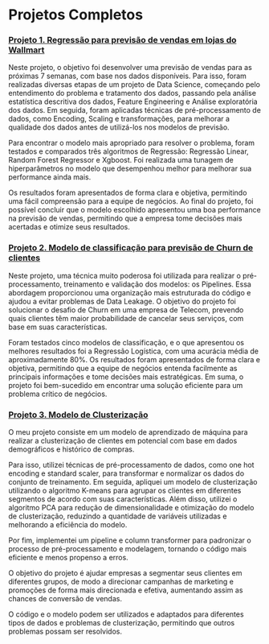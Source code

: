 # Projetos Completos

### [Projeto 1. Regressão para previsão de vendas em lojas do Wallmart](https://github.com/igormartins0301/ProjetosCompletos/blob/main/regressao_wallmart.ipynb)
Neste projeto, o objetivo foi desenvolver uma previsão de vendas para as próximas 7 semanas, com base nos dados disponíveis. Para isso, foram realizadas diversas etapas de um projeto de Data Science, começando pelo entendimento do problema e tratamento dos dados, passando pela análise estatística descritiva dos dados, Feature Engineering e Análise exploratória dos dados. Em seguida, foram aplicadas técnicas de pré-processamento de dados, como Encoding, Scaling e transformações, para melhorar a qualidade dos dados antes de utilizá-los nos modelos de previsão.

Para encontrar o modelo mais apropriado para resolver o problema, foram testados e comparados três algoritmos de Regressão: Regressão Linear, Random Forest Regressor e Xgboost. Foi realizada uma tunagem de hiperparâmetros no modelo que desempenhou melhor para melhorar sua performance ainda mais.

Os resultados foram apresentados de forma clara e objetiva, permitindo uma fácil compreensão para a equipe de negócios. Ao final do projeto, foi possível concluir que o modelo escolhido apresentou uma boa performance na previsão de vendas, permitindo que a empresa tome decisões mais acertadas e otimize seus resultados.


### [Projeto 2. Modelo de classificação para previsão de Churn de clientes](https://github.com/igormartins0301/ProjetosCompletos/blob/main/churn_classification.ipynb)
Neste projeto, uma técnica muito poderosa foi utilizada para realizar o pré-processamento, treinamento e validação dos modelos: os Pipelines. Essa abordagem proporcionou uma organização mais estruturada do código e ajudou a evitar problemas de Data Leakage. O objetivo do projeto foi solucionar o desafio de Churn em uma empresa de Telecom, prevendo quais clientes têm maior probabilidade de cancelar seus serviços, com base em suas características.

Foram testados cinco modelos de classificação, e o que apresentou os melhores resultados foi a Regressão Logística, com uma acurácia média de aproximadamente 80%. Os resultados foram apresentados de forma clara e objetiva, permitindo que a equipe de negócios entenda facilmente as principais informações e tome decisões mais estratégicas. Em suma, o projeto foi bem-sucedido em encontrar uma solução eficiente para um problema crítico de negócios.


### [Projeto 3. Modelo de Clusterização](https://github.com/igormartins0301/ProjetosCompletos/blob/main/marketing_campaign_DS.ipynb)
O meu projeto consiste em um modelo de aprendizado de máquina para realizar a clusterização de clientes em potencial com base em dados demográficos e histórico de compras.

Para isso, utilizei técnicas de pré-processamento de dados, como one hot encoding e standard scaler, para transformar e normalizar os dados do conjunto de treinamento. Em seguida, apliquei um modelo de clusterização utilizando o algoritmo K-means para agrupar os clientes em diferentes segmentos de acordo com suas características.
Além disso, utilizei o algoritmo PCA para redução de dimensionalidade e otimização do modelo de clusterização, reduzindo a quantidade de variáveis utilizadas e melhorando a eficiência do modelo.

Por fim, implementei um pipeline e column transformer para padronizar o processo de pré-processamento e modelagem, tornando o código mais eficiente e menos propenso a erros.

O objetivo do projeto é ajudar empresas a segmentar seus clientes em diferentes grupos, de modo a direcionar campanhas de marketing e promoções de forma mais direcionada e efetiva, aumentando assim as chances de conversão de vendas.

O código e o modelo podem ser utilizados e adaptados para diferentes tipos de dados e problemas de clusterização, permitindo que outros problemas possam ser resolvidos.
